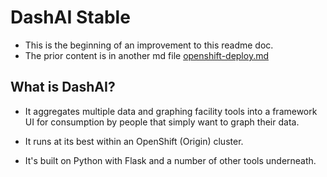 # DashAI Stable

- This is the beginning of an improvement to this readme doc.
- The prior content is in another md file [openshift-deploy.md](openshift-deploy.md)


## What is DashAI?

- It aggregates multiple data and graphing facility tools into a framework UI for consumption by people that simply want to graph their data.

- It runs at its best within an OpenShift (Origin) cluster.

- It's built on Python with Flask and a number of other tools underneath.
